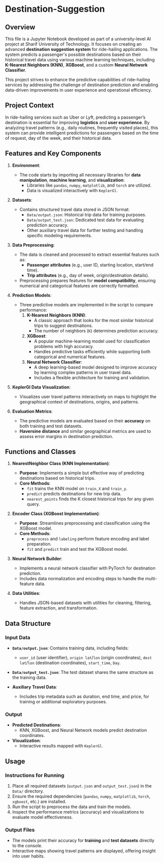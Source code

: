 # Destination-Suggestion
## Overview

This file is a Jupyter Notebook developed as part of a university-level AI project at Sharif University of Technology. It focuses on creating an advanced **destination suggestion system** for ride-hailing applications. The system predicts a passenger's possible destinations based on their historical travel data using various machine learning techniques, including **K-Nearest Neighbors (KNN)**, **XGBoost**, and a custom **Neural Network Classifier**.

This project strives to enhance the predictive capabilities of ride-hailing services by addressing the challenge of destination prediction and enabling data-driven improvements in user experience and operational efficiency.

## Project Context

In ride-hailing services such as Uber or Lyft, predicting a passenger’s destination is essential for improving **logistics** and **user experience**. By analyzing travel patterns (e.g., daily routines, frequently visited places), this system can provide intelligent predictions for passengers based on the time of request, day of the week, and their historical data.

## Features and Key Components

1. **Environment**:
   - The code starts by importing all necessary libraries for **data manipulation**, **machine learning**, and **visualization**:
     - Libraries like `pandas`, `numpy`, `matplotlib`, and `torch` are utilized.
     - Data is visualized interactively with `KeplerGl`.

2. **Datasets**:
   - Contains structured travel data stored in JSON format:
     - `Data/output.json`: Historical trip data for training purposes.
     - `Data/output_test.json`: Dedicated test data for evaluating prediction accuracy.
     - Other auxiliary travel data for further testing and handling specific modeling requirements.

3. **Data Preprocessing**:
   - The data is cleaned and processed to extract essential features such as:
     - **Passenger attributes** (e.g., user ID, starting location, start/end time).
     - **Trip attributes** (e.g., day of week, origin/destination details).
   - Preprocessing prepares features for **model compatibility**, ensuring numerical and categorical features are correctly formatted.

4. **Prediction Models**:
   - Three predictive models are implemented in the script to compare performance:
     1. **K-Nearest Neighbors (KNN)**:
        - A classic approach that looks for the most similar historical trips to suggest destinations.
        - The number of neighbors (`K`) determines prediction accuracy.
     2. **XGBoost**:
        - A popular machine-learning model used for classification problems with high accuracy.
        - Handles predictive tasks efficiently while supporting both categorical and numerical features.
     3. **Neural Network Classifier**:
        - A deep learning-based model designed to improve accuracy by learning complex patterns in user travel data.
        - Includes a flexible architecture for training and validation.

5. **KeplerGl Data Visualization**:
   - Visualizes user travel patterns interactively on maps to highlight the geographical context of destinations, origins, and patterns.

6. **Evaluation Metrics**:
   - The predictive models are evaluated based on their **accuracy** on both training and test datasets.
   - **Haversine distance** and similar geographical metrics are used to assess error margins in destination prediction.

## Functions and Classes

1. **NearestNeighbor Class (KNN Implementation)**:
   - **Purpose**: Implements a simple but effective way of predicting destinations based on historical trips.
   - **Core Methods**:
     - `fit` trains the KNN model on `train_X` and `train_y`.
     - `predict` predicts destinations for new trip data.
     - `nearest_points` finds the K closest historical trips for any given query.

2. **Encoder Class (XGBoost Implementation)**:
   - **Purpose**: Streamlines preprocessing and classification using the XGBoost model.
   - **Core Methods**:
     - `preprocess` and `labeling` perform feature encoding and label preparation.
     - `fit` and `predict` train and test the XGBoost model.

3. **Neural Network Builder**:
   - Implements a neural network classifier with PyTorch for destination prediction.
   - Includes data normalization and encoding steps to handle the multi-feature data.

4. **Data Utilities**:
   - Handles JSON-based datasets with utilities for cleaning, filtering, feature extraction, and transformation.

## Data Structure

### Input Data
- **`Data/output.json`**: Contains training data, including fields:
  - `user_id` (user identifier), `origin lat`/`lon` (origin coordinates), `dest lat`/`lon` (destination coordinates), `start_time`, `Day`.

- **`Data/output_test.json`**: The test dataset shares the same structure as the training data.

- **Auxiliary Travel Data**:
  - Includes trip metadata such as duration, end time, and price, for training or additional exploratory purposes.

### Output
- **Predicted Destinations**:
  - KNN, XGBoost, and Neural Network models predict destination coordinates.
- **Visualization**:
  - Interactive results mapped with `KeplerGl`.

## Usage

### Instructions for Running
1. Place all required datasets (`output.json` and `output_test.json`) in the `Data/` directory.
2. Ensure the required dependencies (`pandas`, `numpy`, `matplotlib`, `torch`, `xgboost`, etc.) are installed.
3. Run the script to preprocess the data and train the models.
4. Inspect the performance metrics (accuracy) and visualizations to evaluate model effectiveness.

### Output Files
- The models print their accuracy for **training** and **test datasets** directly to the console.
- Interactive maps showing travel patterns are displayed, offering insight into user habits.
